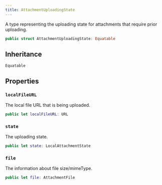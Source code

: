 ```yaml
---
title: AttachmentUploadingState
---
```


A type representing the uploading state for attachments that require prior uploading.

``` swift
public struct AttachmentUploadingState: Equatable 
```

## Inheritance

`Equatable`

## Properties

### `localFileURL`

The local file URL that is being uploaded.

``` swift
public let localFileURL: URL
```

### `state`

The uploading state.

``` swift
public let state: LocalAttachmentState
```

### `file`

The information about file size/mimeType.

``` swift
public let file: AttachmentFile
```
